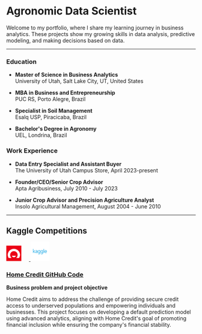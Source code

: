 # Agronomic Data Scientist

Welcome to my portfolio, where I share my learning journey in business analytics. These projects show my growing skills in data analysis, predictive modeling, and making decisions based on data.

------------------------------------------------------------------------
### Education

- **Master of Science in Business Analytics**  
  University of Utah, Salt Lake City, UT, United States  

- **MBA in Business and Entrepreneurship**  
  PUC RS, Porto Alegre, Brazil  

- **Specialist in Soil Management**  
  Esalq USP, Piracicaba, Brazil  

- **Bachelor's Degree in Agronomy**  
  UEL, Londrina, Brazil  

### Work Experience

- **Data Entry Specialist and Assistant Buyer**  
  The University of Utah Campus Store, April 2023-present 

- **Founder/CEO/Senior Crop Advisor**  
  Apta Agribusiness, July 2010 - July 2023  

- **Junior Crop Advisor and Precision Agriculture Analyst**  
  Insolo Agricultural Management, August 2004 - June 2010
  
------------------------------------------------------------------------

## Kaggle Competitions
<p align="left">
   <a href="https://www.kaggle.com/organizations/home-credit-group">
      <img src="images/home_credit_logo.png" alt="Home Credit Logo" style="width: 8%; max-width: 80px; margin-right: 20px; display: inline-block;" />
   </a>
   <a href="https://www.kaggle.com/competitions/home-credit-default-risk">
      <img src="images/kaggle_logo.png" alt="Kaggle Logo" style="width: 10%; max-width: 1000px; display: inline-block;" />
   </a>
</p>


### [Home Credit GitHub Code](https://github.com/kleytonrps/Home_Credit_Project/blob/main/Home_Credit_Kleyton.qmd) 


**Business problem and project objective**

Home Credit aims to address the challenge of providing secure credit access to underserved populations and empowering individuals and businesses. This project focuses on developing a default prediction model using advanced analytics, aligning with Home Credit's goal of promoting financial inclusion while ensuring the company's financial stability.
 

